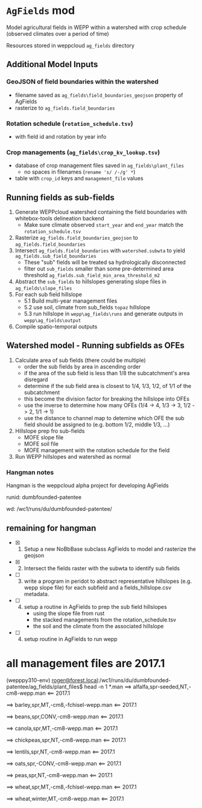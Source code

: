 # `AgFields` mod

Model agricultural fields in WEPP within a watershed with crop schedule (observed climates over a period of time)

Resources stored in weppcloud `ag_fields` directory

## Additional Model Inputs

### GeoJSON of field boundaries within the watershed

- filename saved as `ag_fields\field_boundaries_geojson` property of AgFields
- rasterize to `ag_fields.field_boundaries`

### Rotation schedule (`rotation_schedule.tsv`)

- with field id and rotation by year info

### Crop managements (`ag_fields\crop_kv_lookup.tsv`)

- database of crop management files saved in `ag_fields\plant_files`
  - no spaces in filenames (`rename 's/ /-/g' *`)
- table with `crop_id` keys and `management_file` values

## Running fields as sub-fields

1. Generate WEPPcloud watershed containing the field boundaries with whitebox-tools delineation backend
   - Make sure climate observed `start_year` and `end_year` match the `rotation_schedule.tsv`
2. Rasterize `ag_fields.field_boundaries_geojson` to `ag_fields.field_boundaries`
3. Intersect `ag_fields.field_boundaries` with `watershed.subwta` to yield `ag_fields.sub_field_boundaries`
   - These "sub" fields will be treated sa hydrologically disconnected
   - filter out `sub_fields` smaller than some pre-determined area threshold `ag_fields.sub_field_min_area_threshold_m2`
4. Abstract the `sub_fields` to hillslopes generating slope files in `ag_fields\slope_files`
5. For each sub field hillslope
   - 5.1 Build multi-year management files
   - 5.2 use soil, climate from sub_fields `topaz` hillslope
   - 5.3 run hillslope in `wepp\ag_fields\runs` and generate outputs in `wepp\ag_fields\output`
6. Compile spatio-temporal outputs

## Watershed model - Running subfields as OFEs
1. Calculate area of sub fields (there could be multiple)
   - order the sub fields by area in ascending order
   - if the area of the sub field is less than 1/8 the subcatchment's area disregard
   - determine if the sub field area is closest to 1/4, 1/3, 1/2, of 1/1 of the subcatchment
   - this become the division factor for breaking the hillslope into OFEs
   - use the inverse to determine how many OFEs (1/4 -> 4, 1/3 -> 3, 1/2 -> 2, 1/1 -> 1)
   - use the distance to channel map to detemine which OFE the sub field should be assigned to (e.g. bottom 1/2, middle 1/3, ...)
2. Hillslope prep fro sub-fields
   - MOFE slope file
   - MOFE soil file
   - MOFE management with the rotation schedule for the field
3. Run WEPP hillslopes and watershed as normal


### Hangman notes

Hangman is the weppcloud alpha project for developing AgFields

runid: dumbfounded-patentee

wd: /wc1/runs/du/dumbfounded-patentee/

## remaining for hangman

- [x] 1. Setup a new NoBbBase subclass AgFields to model and rasterize the geojson 
- [x] 2. Intersect the fields raster with the subwta to identify sub fields
- [ ] 3. write a program in peridot to abstract representative hillslopes (e.g. wepp slope file) for each subfield and a fields_hillslope.csv metadata. 
- [ ] 4. setup a routine in AgFields to prep the sub field hillslopes 
      - using the slope file from rust
      - the stacked managements from the rotation_schedule.tsv
      - the soil and the climate from the associated hillslope
- [ ] 4. setup routine in AgFields to run wepp


# all management files are 2017.1
(wepppy310-env) roger@forest.local:/wc1/runs/du/dumbfounded-patentee/ag_fields/plant_files$ head -n 1 *.man
==> alfalfa,spr-seeded,NT,-cm8-wepp.man <==
2017.1

==> barley,spr,MT,-cm8,-fchisel-wepp.man <==
2017.1

==> beans,spr,CONV,-cm8-wepp.man <==
2017.1

==> canola,spr,MT,-cm8-wepp.man <==
2017.1

==> chickpeas,spr,NT,-cm8-wepp.man <==
2017.1

==> lentils,spr,NT,-cm8-wepp.man <==
2017.1

==> oats,spr,-CONV,-cm8-wepp.man <==
2017.1

==> peas,spr,NT,-cm8-wepp.man <==
2017.1

==> wheat,spr,MT,-cm8,-fchisel-wepp.man <==
2017.1

==> wheat,winter,MT,-cm8-wepp.man <==
2017.1

